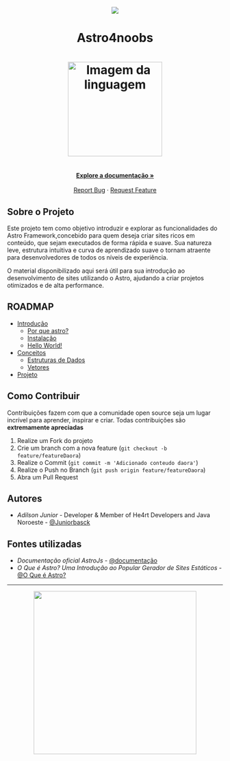 <!-- Logo 4noobs -->

<p align="center">
  <a href="https://github.com/he4rt/4noobs" target="_blank">
    <img src="./.github/header_4noobs.svg">
  </a>
</p>

<!-- Title -->

<p align="center">
  <h1 align="center">Astro4noobs</h1>

  <h1 align="center"><img src="https://astro.build/assets/press/astro-logo-light-gradient.svg" alt="Imagem da linguagem" width="220"></h1>

  <p align="center">
    <br />
    <a href="https://astro.build/"><strong>Explore a documentação »</strong></a>
    <br />
    <br />
    <a href="https://github.com/Juniorbasck/astro4noobs/issues">Report Bug</a>
    ·
    <a href="https://github.com/Juniorbasck/astro4noobs/issues">Request Feature</a>
  </p>
</p>
    
 <!-- ABOUT THE PROJECT -->

## Sobre o Projeto
Este projeto tem como objetivo introduzir e explorar as funcionalidades do Astro Framework,concebido para quem deseja criar sites ricos em conteúdo, que sejam executados de forma rápida e suave. Sua natureza leve, estrutura intuitiva e curva de aprendizado suave o tornam atraente para desenvolvedores de todos os níveis de experiência.


O material disponibilizado aqui será útil para sua introdução ao desenvolvimento de sites utilizando o Astro, ajudando a criar projetos otimizados e de alta performance.
<!-- ROADMAP OF PROJECT -->

## ROADMAP

- [Introdução](https://github.com/Juniorbasck/astro4noobs/tree/main/content/intro)
  - [Por que astro?](https://github.com/Juniorbasck/astro4noobs/tree/main/content/intro/whyastro.md)
  - [Instalação](https://github.com/Juniorbasck/astro4noobs/tree/main/content/intro/instalacao.md)
  - [Hello World!](https://github.com/Juniorbasck/astro4noobs/tree/main/content/intro/helloworld.md)
- [Conceitos](https://github.com/lanjoni/clojure4noobs/tree/main/content/conceitos)
  - [Estruturas de Dados](https://github.com/lanjoni/clojure4noobs/tree/main/content/conceitos/estruturas.md)
  - [Vetores](https://github.com/lanjoni/clojure4noobs/tree/main/content/conceitos/vetores.md)
- [Projeto](https://github.com/lanjoni/clojure4noobs/tree/main/content/conceitos)
<!-- CONTRIBUTING -->

## Como Contribuir

Contribuições fazem com que a comunidade open source seja um lugar incrível para aprender, inspirar e criar. Todas contribuições
são **extremamente apreciadas**

1. Realize um Fork do projeto
2. Crie um branch com a nova feature (`git checkout -b feature/featureDaora`)
3. Realize o Commit (`git commit -m 'Adicionado conteudo daora'`)
4. Realize o Push no Branch (`git push origin feature/featureDaora`)
5. Abra um Pull Request

## Autores

- *Adilson Junior* - Developer & Member of He4rt Developers and Java Noroeste - [@Juniorbasck](https://www.linkedin.com/in/adilsonjunior4/)

## Fontes utilizadas

- *Documentação oficial AstroJs* - [@documentação](https://astro.build/)
- *O Que é Astro? Uma Introdução ao Popular Gerador de Sites Estáticos* - [@O Que é Astro?](https://kinsta.com/pt/blog/astro-js/)

---

<p align="center">
  <a href="https://github.com/he4rt/4noobs" target="_blank">
    <img src="./.github/footer_4noobs.svg" width="380">
  </a>
</p>
